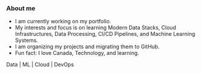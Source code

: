 ### About me

- I am currently working on my portfolio.
- My interests and focus is on learning Modern Data Stacks, Cloud Infrastructures, Data Processing, CI/CD Pipelines, and Machine Learning Systems.
- I am organizing my projects and migrating them to GitHub.
- Fun fact: I love Canada, Technology, and learning.

Data | ML | Cloud | DevOps

<!--
**Mregojos/MRegojos** is a ✨ _special_ ✨ repository because its `README.md` (this file) appears on your GitHub profile.

Here are some ideas to get you started:

- 🔭 I’m currently working on ...
- 🌱 I’m currently learning ...
- 👯 I’m looking to collaborate on ...
- 🤔 I’m looking for help with ...
- 💬 Ask me about ...
- 📫 How to reach me: ...
- 😄 Pronouns: ...
- ⚡ Fun fact: ...
-->
